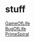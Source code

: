 # stuff

[GameOfLife](GameOfLife.html) <br>
[BugOfLife](BugOfLife) <br>
[PrimeSpiral](PrimeSpiral.html)

